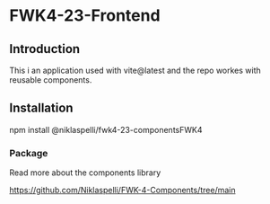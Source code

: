 # FWK4-23-Frontend

## Introduction

This i an application used with vite@latest and the repo workes with reusable components. 

## Installation

npm install @niklaspelli/fwk4-23-componentsFWK4

### Package

Read more about the components library

https://github.com/Niklaspelli/FWK-4-Components/tree/main


